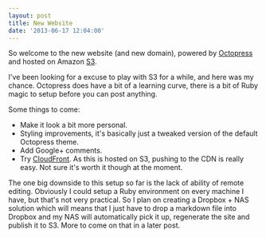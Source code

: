```yaml
---
layout: post
title: New Website
date: '2013-06-17 12:04:00'
---
```


<p>So welcome to the new website (and new domain), powered by <a href="http://octopress.org/">Octopress</a> and hosted on Amazon <a href="http://aws.amazon.com/s3/">S3</a>.
<!-- more --></p>

<p>I've been looking for a excuse to play with S3 for a while, and here was my chance. Octopress does have a bit of a learning curve, there is a bit of Ruby magic to setup before you can post anything.</p>

<p>Some things to come:</p>

<ul>
<li>Make it look a bit more personal.</li>
<li>Styling improvements, it's basically just a tweaked version of the default Octopress theme.</li>
<li>Add Google+ comments.</li>
<li>Try <a href="http://aws.amazon.com/cloudfront/">CloudFront</a>. As this is hosted on S3, pushing to the CDN is really easy. Not sure it's worth it though at the moment.</li>
</ul>

<p>The one big downside to this setup so far is the lack of ability of remote editing. Obviously I could setup a Ruby environment on every machine I have, but that's not very practical. So I plan on creating a Dropbox + NAS solution which will means that I just have to drop a markdown file into Dropbox and my NAS will automatically pick it up, regenerate the site and publish it to S3. More to come on that in a later post.</p>
